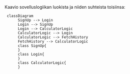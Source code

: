 Kaavio sovelluslogiikan luokista ja niiden suhteista toisiinsa:

```mermaid
 classDiagram
      SignUp --> Login
      Login --> SignUp
      Login --> CalculatorLogic
      CalculatorLogic --> Login
      CalculatorLogic --> FetchHistory
      FetchHistory --> CalculatorLogic
      class SignUp{
      }
      class Login{
      }
      class CalculatorLogic{
      }
      
```

